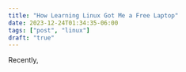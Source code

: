 ```yaml
---
title: "How Learning Linux Got Me a Free Laptop"
date: 2023-12-24T01:34:35-06:00
tags: ["post", "linux"]
draft: "true"
---
```


Recently,
